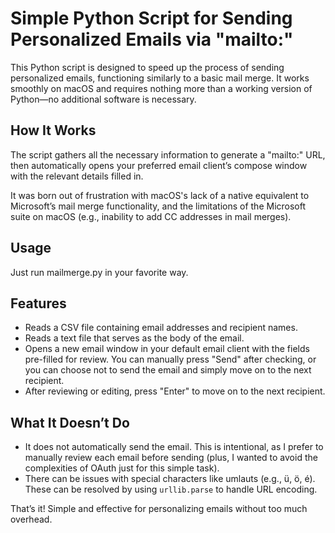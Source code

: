 # Simple Python Script for Sending Personalized Emails via "mailto:"

This Python script is designed to speed up the process of sending personalized emails, functioning similarly to a basic mail merge. It works smoothly on macOS and requires nothing more than a working version of Python—no additional software is necessary.

## How It Works
The script gathers all the necessary information to generate a "mailto:" URL, then automatically opens your preferred email client’s compose window with the relevant details filled in.

It was born out of frustration with macOS's lack of a native equivalent to Microsoft’s mail merge functionality, and the limitations of the Microsoft suite on macOS (e.g., inability to add CC addresses in mail merges).

## Usage
Just run mailmerge.py in your favorite way.

## Features

- Reads a CSV file containing email addresses and recipient names.
- Reads a text file that serves as the body of the email.
- Opens a new email window in your default email client with the fields pre-filled for review. You can manually press "Send" after checking, or you can choose not to send the email and simply move on to the next recipient.
- After reviewing or editing, press "Enter" to move on to the next recipient.

## What It Doesn’t Do

- It does not automatically send the email. This is intentional, as I prefer to manually review each email before sending (plus, I wanted to avoid the complexities of OAuth just for this simple task).
- There can be issues with special characters like umlauts (e.g., ü, ö, é). These can be resolved by using `urllib.parse` to handle URL encoding.

That’s it! Simple and effective for personalizing emails without too much overhead.
